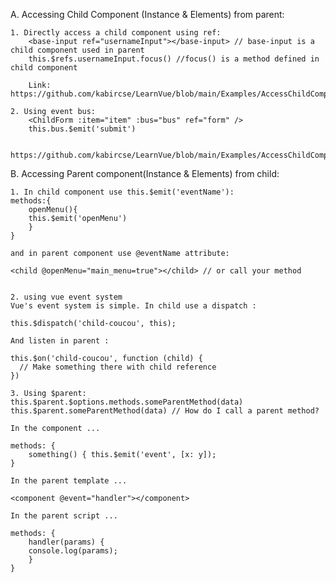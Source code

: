 A. Accessing Child Component (Instance & Elements) from parent:

	1. Directly access a child component using ref:
		<base-input ref="usernameInput"></base-input> // base-input is a child component used in parent
		this.$refs.usernameInput.focus() //focus() is a method defined in child component

		Link: https://github.com/kabircse/LearnVue/blob/main/Examples/AccessChildComponentUsingRef.md

	2. Using event bus:
		<ChildForm :item="item" :bus="bus" ref="form" />
		this.bus.$emit('submit')

		https://github.com/kabircse/LearnVue/blob/main/Examples/AccessChildComponentUsingEventBus.md

	
	
B. Accessing Parent component(Instance & Elements) from child:

	1. In child component use this.$emit('eventName'):
	methods:{
	    openMenu(){
		this.$emit('openMenu')
	    }
	}

	and in parent component use @eventName attribute:

	<child @openMenu="main_menu=true"></child> // or call your method

	
	2. using vue event system
	Vue's event system is simple. In child use a dispatch :

	this.$dispatch('child-coucou', this);

	And listen in parent :

	this.$on('child-coucou', function (child) {
	  // Make something there with child reference
	})

	3. Using $parent:
	this.$parent.$options.methods.someParentMethod(data)
	this.$parent.someParentMethod(data) // How do I call a parent method?

	In the component ...

	methods: {
	    something() { this.$emit('event', [x: y]);
	}

	In the parent template ...

	<component @event="handler"></component>

	In the parent script ...

	methods: {
	    handler(params) {
		console.log(params);
	    }
	}
	
